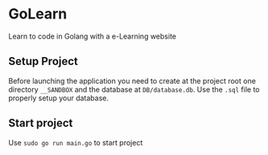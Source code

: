 # GoLearn
Learn to code in Golang with a e-Learning website

## Setup Project

Before launching the application you need to create at the project root one directory ```__SANDBOX``` and the database at ```DB/database.db```. Use the ```.sql``` file to properly setup your database.

## Start project

Use ```sudo go run main.go``` to start project
